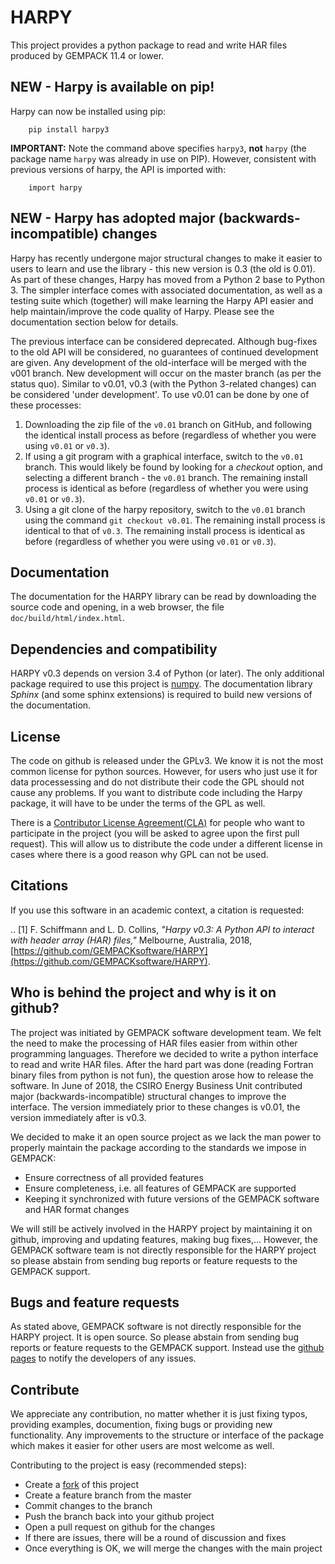 # HARPY
This project provides a python package to read and write HAR files produced by GEMPACK 11.4 or lower.

## NEW - Harpy is available on pip!

Harpy can now be installed using pip:

```
    pip install harpy3
```

**IMPORTANT:** Note the command above specifies ``harpy3``, **not** ``harpy`` (the package name ``harpy`` was already in use on PIP). However, consistent with previous versions of harpy, the API is imported with:

```
    import harpy
```

## NEW - Harpy has adopted major (backwards-incompatible) changes

Harpy has recently undergone major structural changes to make it easier to users to learn and use the library - this new version is 0.3 (the old is 0.01). As part of these changes, Harpy has moved from a Python 2 base to Python 3. The simpler interface comes with associated documentation, as well as a testing suite which (together) will make learning the Harpy API easier and help maintain/improve the code quality of Harpy. Please see the documentation section below for details.

The previous interface can be considered deprecated. Although bug-fixes to the old API will be considered, no guarantees of continued development  are given. Any development of the old-interface will be merged with the v001 branch. New development will occur on the master branch (as per the status quo). Similar to v0.01, v0.3 (with the Python 3-related changes) can be considered 'under development'. To use v0.01 can be done by one of these processes:

 1. Downloading the zip file of the `v0.01` branch on GitHub, and following the identical install process as before (regardless of whether you were using `v0.01` or `v0.3`).
 2. If using a git program with a graphical interface, switch to the  `v0.01` branch. This would likely be found by looking for a *checkout* option, and selecting a different branch - the `v0.01` branch. The remaining install process is identical as before (regardless of whether you were using `v0.01` or `v0.3`).
 3. Using a git clone of the harpy repository, switch to the `v0.01` branch using the command ``git checkout v0.01``. The remaining install process is identical to that of `v0.3`. The remaining install process is identical as before (regardless of whether you were using `v0.01` or `v0.3`).

## Documentation

The documentation for the HARPY library can be read by downloading the source code and opening, in a web browser, the file ``doc/build/html/index.html``.

## Dependencies and compatibility
HARPY v0.3 depends on version 3.4 of Python (or later).
The only additional package required to use this project is [numpy](www.numpy.org).
The documentation library *Sphinx* (and some sphinx extensions) is required to build new versions of the documentation.

## License
The code on github is released under the GPLv3. We know it is not the most common license for python sources. However, for users who just use it for data processessing and do not distribute their code the GPL should not cause any problems. If you want to distribute code including the Harpy package, it will have to be under the terms of the GPL as well.

There is a [Contributor License Agreement(CLA)](https://gist.github.com/floschiffmann/de59328612863e1566a37a3490f9c5fd) for people who want to participate in the project (you will be asked to agree upon the first pull request). This will allow us to distribute the code under a different license in cases where there is a good reason why GPL can not be used. 

## Citations

If you use this software in an academic context, a citation is requested:

.. [1] F. Schiffmann and L. D. Collins, *"Harpy v0.3: A Python API to interact with header array (HAR) files,"* Melbourne, Australia, 2018, [https://github.com/GEMPACKsoftware/HARPY](https://github.com/GEMPACKsoftware/HARPY).

## Who is behind the project and why is it on github?
The project was initiated by GEMPACK software development team. We felt the need to make the processing of HAR files easier from within other programming languages. Therefore we decided to write a python interface to read and write HAR files. After the hard part was done (reading Fortran binary files from python is not fun), the question arose how to release the software. In June of 2018, the CSIRO Energy Business Unit contributed major (backwards-incompatible) structural changes to improve the interface. The version immediately prior to these changes is v0.01, the version immediately after is v0.3.

We decided to make it an open source project as we lack the man power to properly maintain the package according to the standards we impose in GEMPACK:
* Ensure correctness of all provided features
* Ensure completeness, i.e. all features of GEMPACK are supported
* Keeping it synchronized with future versions of the GEMPACK software and HAR format changes 

We will still be actively involved in the HARPY project by maintaining it on github, improving and updating features, making bug fixes,... However, the GEMPACK software team is not directly responsible for the HARPY project so please abstain from sending bug reports or feature requests to the GEMPACK support.

## Bugs and feature requests
As stated above, GEMPACK software is not directly responsible for the HARPY project. It is open source. So please abstain from sending bug reports or feature requests to the GEMPACK support. Instead use the [github pages](https://github.com/GEMPACKsoftware/HARPY/issues/new) to notify the developers of any issues.

## Contribute
We appreciate any contribution, no matter whether it is just fixing typos, providing examples, documention, fixing bugs or providing new functionality. Any improvements to the structure or interface of the package which makes it easier for other users are most welcome as well.

Contributing to the project is easy (recommended steps):
* Create a [fork](https://github.com/GEMPACKsoftware/HARPY/edit/master/README.md#fork-destination-box) of this project
* Create a feature branch from the master
* Commit changes to the branch
* Push the branch back into your github project
* Open a pull request on github for the changes
* If there are issues, there will be a round of discussion and fixes
* Once everything is OK, we will merge the changes with the main project



